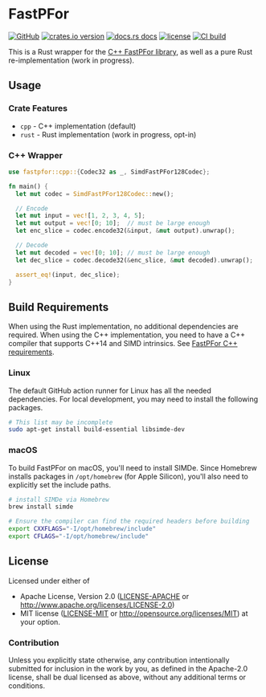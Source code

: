 # FastPFor

[![GitHub](https://img.shields.io/badge/github-fastpfor-8da0cb?logo=github)](https://github.com/jjcfrancisco/fastpfor)
[![crates.io version](https://img.shields.io/crates/v/fastpfor.svg)](https://crates.io/crates/fastpfor)
[![docs.rs docs](https://docs.rs/fastpfor/badge.svg)](https://docs.rs/fastpfor)
[![license](https://img.shields.io/crates/l/fastpfor.svg)](https://github.com/jjcfrancisco/fastpfor/blob/main/LICENSE-APACHE)
[![CI build](https://github.com/jjcfrancisco/fastpfor/actions/workflows/ci.yml/badge.svg)](https://github.com/jjcfrancisco/fastpfor/actions)

This is a Rust wrapper for the [C++ FastPFor library](https://github.com/fast-pack/FastPFor), as well as a pure Rust re-implementation (work in progress).

## Usage

### Crate Features
* `cpp` - C++ implementation (default)
* `rust` - Rust implementation (work in progress, opt-in)

### C++ Wrapper

```rust
use fastpfor::cpp::{Codec32 as _, SimdFastPFor128Codec};

fn main() {
  let mut codec = SimdFastPFor128Codec::new();

  // Encode
  let mut input = vec![1, 2, 3, 4, 5];
  let mut output = vec![0; 10];  // must be large enough
  let enc_slice = codec.encode32(&input, &mut output).unwrap();

  // Decode
  let mut decoded = vec![0; 10]; // must be large enough
  let dec_slice = codec.decode32(&enc_slice, &mut decoded).unwrap();

  assert_eq!(input, dec_slice);
}
```

## Build Requirements

When using the Rust implementation, no additional dependencies are required.
When using the C++ implementation, you need to have a C++ compiler that supports C++14 and SIMD intrinsics. See [FastPFor C++ requirements](https://github.com/fast-pack/FastPFor?tab=readme-ov-file#software-requirements).

### Linux
The default GitHub action runner for Linux has all the needed dependencies. For local development, you may need to install the following packages.

```bash
# This list may be incomplete
sudo apt-get install build-essential libsimde-dev
```

### macOS
To build FastPFor on macOS, you'll need to install SIMDe. Since Homebrew installs packages in `/opt/homebrew` (for Apple Silicon), you'll also need to explicitly set the include paths.

```bash
# install SIMDe via Homebrew
brew install simde
```

```bash
# Ensure the compiler can find the required headers before building
export CXXFLAGS="-I/opt/homebrew/include"
export CFLAGS="-I/opt/homebrew/include"
```

## License

Licensed under either of

* Apache License, Version 2.0 ([LICENSE-APACHE](LICENSE-APACHE) or <http://www.apache.org/licenses/LICENSE-2.0>)
* MIT license ([LICENSE-MIT](LICENSE-MIT) or <http://opensource.org/licenses/MIT>)
  at your option.

### Contribution

Unless you explicitly state otherwise, any contribution intentionally
submitted for inclusion in the work by you, as defined in the
Apache-2.0 license, shall be dual licensed as above, without any
additional terms or conditions.
